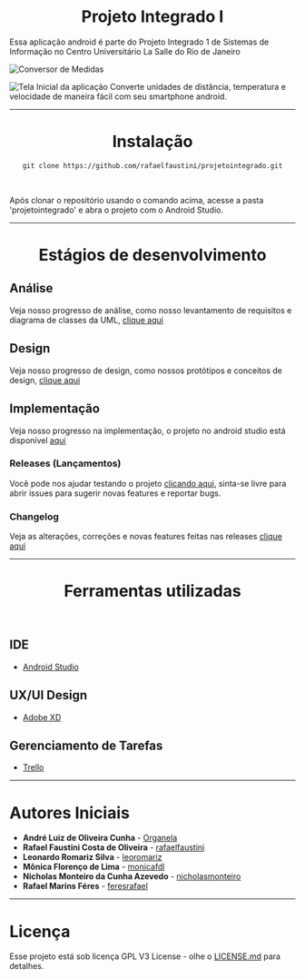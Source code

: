 <h1 class="unchanged rich-diff-level-one" align="center"> Projeto Integrado I </h1>

Essa aplicação android é parte do Projeto Integrado 1 de Sistemas de Informação no Centro Universitário La Salle do Rio de Janeiro

![Conversor de Medidas](https://i.imgur.com/fq8QUtX.png)

![Tela Inicial da aplicação](https://i.imgur.com/YilS87j.png)
Converte unidades de distância, temperatura e velocidade de maneira fácil com seu smartphone android.

---
<h1 class="unchanged rich-diff-level-one" align="center"> Instalação </h1>

<p align="center"> <code>git clone https://github.com/rafaelfaustini/projetointegrado.git</code> </p><br>
<p class="justify">Após clonar o repositório usando o comando acima, acesse a pasta 'projetointegrado' e abra o projeto com o Android Studio.

---
<h1 class="unchanged rich-diff-level-one" align="center"> Estágios de desenvolvimento </h1>

## Análise
Veja nosso progresso de análise, como nosso levantamento de requisitos e diagrama de classes da UML, [clique aqui](https://github.com/rafaelfaustini/projetointegrado/tree/master/Análise%20%26%20Modelagem)

## Design
Veja nosso progresso de design, como nossos protótipos e conceitos de design, [clique aqui](https://github.com/rafaelfaustini/projetointegrado/tree/master/Prototipagem%20UI%20%26%20UX)

## Implementação
Veja nosso progresso na implementação, o projeto no android studio está disponível [aqui](https://github.com/rafaelfaustini/projetointegrado/tree/master/ConversorMedidas)

### Releases (Lançamentos)
Você pode nos ajudar testando o projeto [clicando aqui](https://github.com/rafaelfaustini/projetointegrado/releases), sinta-se livre para abrir issues para sugerir novas features e reportar bugs.

### Changelog
Veja as alterações, correções e novas features feitas nas releases [clique aqui](changelog.md)

---
<h1 class="unchanged rich-diff-level-one" align="center"> Ferramentas utilizadas </h1><br>

## IDE

* [Android Studio](https://developer.android.com/studio/?hl=pt-br)

## UX/UI Design

* [Adobe XD](https://www.adobe.com/br/products/xd.html)

## Gerenciamento de Tarefas

* [Trello](https://trello.com)
---

# Autores Iniciais
* **André Luiz de Oliveira Cunha**  - [Organela](https://github.com/Organela)
* **Rafael Faustini Costa de Oliveira**  - [rafaelfaustini](https://github.com/rafaelfaustini)
* **Leonardo Romariz Silva**  - [leoromariz](https://github.com/leoromariz)
* **Mônica Florenço de Lima**  - [monicafdl](https://github.com/monicafdl)
* **Nicholas Monteiro da Cunha Azevedo**  - [nicholasmonteiro](https://github.com/nicholasmonteiro)
* **Rafael Marins Féres**  - [feresrafael](https://github.com/feresrafael)
---
# Licença
Esse projeto está sob licença GPL V3 License - olhe o [LICENSE.md](LICENSE.md) para detalhes.
